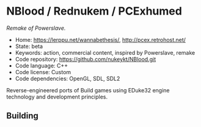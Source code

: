 # NBlood / Rednukem / PCExhumed

_Remake of Powerslave._

- Home: https://lerppu.net/wannabethesis/, http://pcex.retrohost.net/
- State: beta
- Keywords: action, commercial content, inspired by Powerslave, remake
- Code repository: https://github.com/nukeykt/NBlood.git
- Code language: C++
- Code license: Custom
- Code dependencies: OpenGL, SDL, SDL2

Reverse-engineered ports of Build games using EDuke32 engine technology and development principles.

## Building
